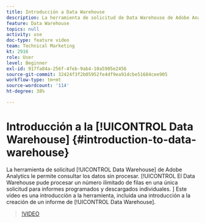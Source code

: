 ```yaml
---
title: Introducción a Data Warehouse
description: La herramienta de solicitud de Data Warehouse de Adobe Analytics le permite consultar los datos sin procesar. El Data Warehouse pude procesar un número ilimitado de filas en una única solicitud para informes programados y descargados individuales. Este vídeo es una introducción a la herramienta, incluida una introducción a la creación de un informe de Data Warehouse.
feature: Data Warehouse
topics: null
activity: use
doc-type: feature video
team: Technical Marketing
kt: 2916
role: User
level: Beginner
exl-id: 917fa84a-256f-4feb-9ab4-10a5905e2456
source-git-commit: 32424f3f2b05952fe4df9ea91dcbe51684cee905
workflow-type: tm+mt
source-wordcount: '114'
ht-degree: 38%

---
```


# Introducción a la [!UICONTROL Data Warehouse] {#introduction-to-data-warehouse}

La herramienta de solicitud [!UICONTROL Data Warehouse] de Adobe Analytics le permite consultar los datos sin procesar. [!UICONTROL El Data Warehouse pude procesar un número ilimitado de filas en una única solicitud para informes programados y descargados individuales. ] Este vídeo es una introducción a la herramienta, incluida una introducción a la creación de un informe de [!UICONTROL Data Warehouse].

>[!VIDEO](https://video.tv.adobe.com/v/27306/?quality=12)
